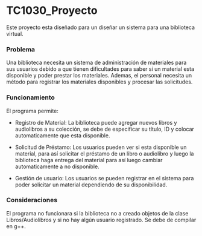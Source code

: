 # TC1030_Proyecto

Este proyecto esta diseñado para un diseñar un sistema para una biblioteca virtual.

### Problema
Una biblioteca necesita un sistema de administración de materiales para sus usuarios debido a que tienen dificultades para saber si un material esta disponible y poder prestar los materiales. Ademas, el personal necesita un método para registrar los materiales disponibles y procesar las solicitudes.

### Funcionamiento
El programa permite:

 - Registro de Material: La biblioteca puede agregar nuevos libros y audiolibros a su colección, se debe de especificar su título, ID y colocar automaticamente que esta disponible.

 - Solicitud de Préstamo: Los usuarios pueden ver si esta disponible un material, para así solicitar el préstamo de un libro o audiolibro y luego la biblioteca haga entrega del material para así luego cambiar automaticamente a no disponible.

 - Gestión de usuario: Los usuarios se pueden registrar en el sistema para poder solicitar un material dependiendo de su disponibilidad.

### Consideraciones
El programa no funcionara si la biblioteca no a creado objetos de la clase Libros/Audiolibros y si no hay algún usuario registrado.
Se debe de compilar en g++.

